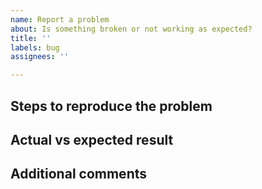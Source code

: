 ```yaml
---
name: Report a problem
about: Is something broken or not working as expected?
title: ''
labels: bug
assignees: ''

---
```


## Steps to reproduce the problem

## Actual vs expected result

## Additional comments

